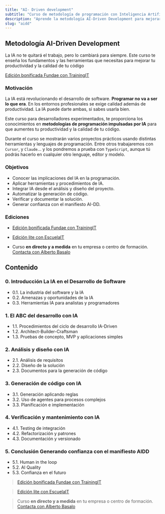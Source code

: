 ```yaml
---
title: "AI- Driven development"
subtitle: "Curso de metodología de programación con Inteligencia Artificial"
description: "Aprende la metodología AI-Driven Development para mejorar tu productividad y la calidad de tu código."
slug: "aidd"
---
```


## Metodología AI-Driven Development

La IA no te quitará el trabajo, pero lo cambiará para siempre. Este curso te enseña los fundamentos y las herramientas que necesitas para mejorar tu productividad y la calidad de tu código

[Edición bonificada Fundae con TrainingIT](https://www.trainingit.es/producto/metodologia-ai-driven-development/?email=abasalo@trainingit.es)

### Motivación

La IA está revolucionando el desarrollo de software. **Programar no va a ser lo que era**. En los entornos profesionales se exige calidad además de productividad. La IA puede darte ambas, si sabes usarla bien.

Este curso para desarrolladores experimentados, te proporciona los conocimientos en **metodologías de programación impulsadas por IA** para que aumentes tu productividad y la calidad de tu código.

Durante el curso se mostrarán varios proyectos prácticos usando distintas herramientas y lenguajes de programación. Entre otros trabajaremos con `Cursor`, y `Claude`... y los pondremos a prueba con `TypeScript`, aunque tú podrás hacerlo en cualquier otro lenguaje, editor y modelo.

### Objetivos

- Conocer las implicaciones del IA en la programación.
- Aplicar herramientas y procedimientos de IA.
- Integrar IA desde el análisis y diseño del proyecto.
- Automatizar la generación de código.
- Verificar y documentar la solución.
- Generar confianza con el manifiesto AI-DD.

### Ediciones

- [Edición bonificada Fundae con TrainingIT](https://www.trainingit.es/producto/metodologia-ai-driven-development/?email=abasalo@trainingit.es)

- [Edición lite con EscuelaIT](https://escuela.it/cursos/metodologias-desarrollo-inteligencia-artificial)

- Curso **en directo y a medida** en tu empresa o centro de formación. [Contacta con Alberto Basalo](https://www.linkedin.com/in/albertobasalo/)

## Contenido

### 0. Introducción La IA en el Desarrollo de Software

- 0.1. La industria del software y la IA
- 0.2. Amenazas y oportunidades de la IA
- 0.3. Herramientas IA para analistas y programadores

### 1. El ABC del desarrollo con IA

- 1.1. Procedimientos del ciclo de desarrollo IA-Driven
- 1.2. Architect-Builder-Craftsman
- 1.3. Pruebas de concepto, MVP y aplicaciones simples

### 2. Análisis y diseño con IA

- 2.1. Análisis de requisitos
- 2.2. Diseño de la solución
- 2.3. Documentos para la generación de código

### 3. Generación de código con IA

- 3.1. Generación aplicando reglas
- 3.2. Uso de agentes para procesos complejos
- 3.3. Planificación e implementación

### 4. Verificación y mantenimiento con IA

- 4.1. Testing de integración
- 4.2. Refactorización y patrones
- 4.3. Documentación y versionado

### 5. Conclusión Generando confianza con el manifiesto AIDD

- 5.1. Human in the loop
- 5.2. AI Quality
- 5.3. Confianza en el futuro

> [Edición bonificada Fundae con TrainingIT](https://www.trainingit.es/producto/metodologia-ai-driven-development/?email=abasalo@trainingit.es)

> [Edición lite con EscuelaIT](https://escuela.it/cursos/metodologias-desarrollo-inteligencia-artificial)

> Curso **en directo y a medida** en tu empresa o centro de formación. [Contacta con Alberto Basalo](https://www.linkedin.com/in/albertobasalo/)